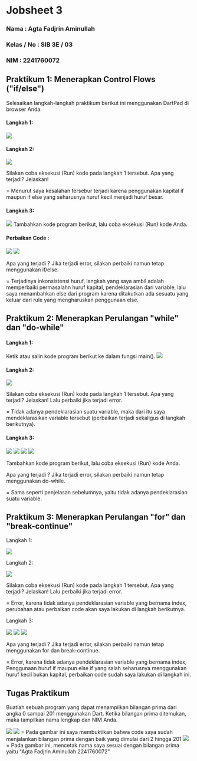 # Jobsheet 3
### Nama : Agta Fadjrin Aminullah
### Kelas / No : SIB 3E / 03
### NIM : 2241760072

## Praktikum 1: Menerapkan Control Flows ("if/else")

Selesaikan langkah-langkah praktikum berikut ini menggunakan DartPad di browser Anda.

#### Langkah 1:

<img src ="img/P1_1.png">

#### Langkah 2:
<img src ="img/P1_2.png">

Silakan coba eksekusi (Run) kode pada langkah 1 tersebut. Apa yang terjadi? Jelaskan!

= Menurut saya kesalahan tersebur terjadi karena penggunakan kapital if maupun if else yang seharusnya huruf kecil menjadi huruf besar.

#### Langkah 3:
<img src ="img/P1_3.png">
Tambahkan kode program berikut, lalu coba eksekusi (Run) kode Anda.

#### Perbaikan Code :
<img src ="img/P1_4.png">
<img src ="img/P1_5.png">

Apa yang terjadi ? Jika terjadi error, silakan perbaiki namun tetap menggunakan if/else.

= Terjadinya inkonsistensi huruf, langkah yang saya ambil adalah memperbaiki permasalahn huruf kapital, pendeklarasian dari variable, lalu saya menambahkan else dari program karena ditakutkan ada sesuatu yang keluar dari rule yang mengharuskan penggunaan else.

## Praktikum 2: Menerapkan Perulangan "while" dan "do-while"

#### Langkah 1:

Ketik atau salin kode program berikut ke dalam fungsi main().
<img src ="img/P2_1.png">

#### Langkah 2:

<img src ="img/P2_2.png">

Silakan coba eksekusi (Run) kode pada langkah 1 tersebut. Apa yang terjadi? Jelaskan! Lalu perbaiki jika terjadi error.

= Tidak adanya pendeklarasian suatu variable, maka dari itu saya mendeklarasikan variable tersebut (perbaikan terjadi sekaligus di langkah berikutnya).

#### Langkah 3:

<img src ="img/P2_3.png">
<img src ="img/P2_4.png">
<img src ="img/P2_5.png">
<img src ="img/P2_6.png">

Tambahkan kode program berikut, lalu coba eksekusi (Run) kode Anda.

Apa yang terjadi ? Jika terjadi error, silakan perbaiki namun tetap menggunakan do-while.

= Sama seperti penjelasan sebelumnya, yaitu tidak adanya pendeklarasian suatu variable.

## Praktikum 3: Menerapkan Perulangan "for" dan "break-continue"

Langkah 1:

<img src ="img/P3_1.png">

Langkah 2:

<img src ="img/P3_2.png">


Silakan coba eksekusi (Run) kode pada langkah 1 tersebut. Apa yang terjadi? Jelaskan! Lalu perbaiki jika terjadi error.

= Error, karena tidak adanya pendeklarasian variable yang bernama index, perubahan atau perbaikan code akan saya lakukan di langkah berikutnya.

Langkah 3:

<img src ="img/P3_3.png">
<img src ="img/P3_4.png">
<img src ="img/P3_5.png">

Apa yang terjadi ? Jika terjadi error, silakan perbaiki namun tetap menggunakan for dan break-continue.

= Error, karena tidak adanya pendeklarasian variable yang bernama index, Penggunaan huruf if maupun else if yang salah seharusnya menggunakan huruf kecil bukan kapital, perbaikan code sudah saya lakukan di langkah ini.

## Tugas Praktikum

Buatlah sebuah program yang dapat menampilkan bilangan prima dari angka 0 sampai 201 menggunakan Dart. Ketika bilangan prima ditemukan, maka tampilkan nama lengkap dan NIM Anda.

<img src ="img/P1.png">
<img src ="img/P2.png">
= Pada gambar ini saya membuktikan bahwa code saya sudah menjalankan bilangan prima dengan baik yang dimulai dari 2 hingga 201

<img src ="img/P3.png">
= Pada gambar ini, mencetak nama saya sesuai dengan bilangan prima yaitu "Agta Fadjrin Aminullah 2241760072"